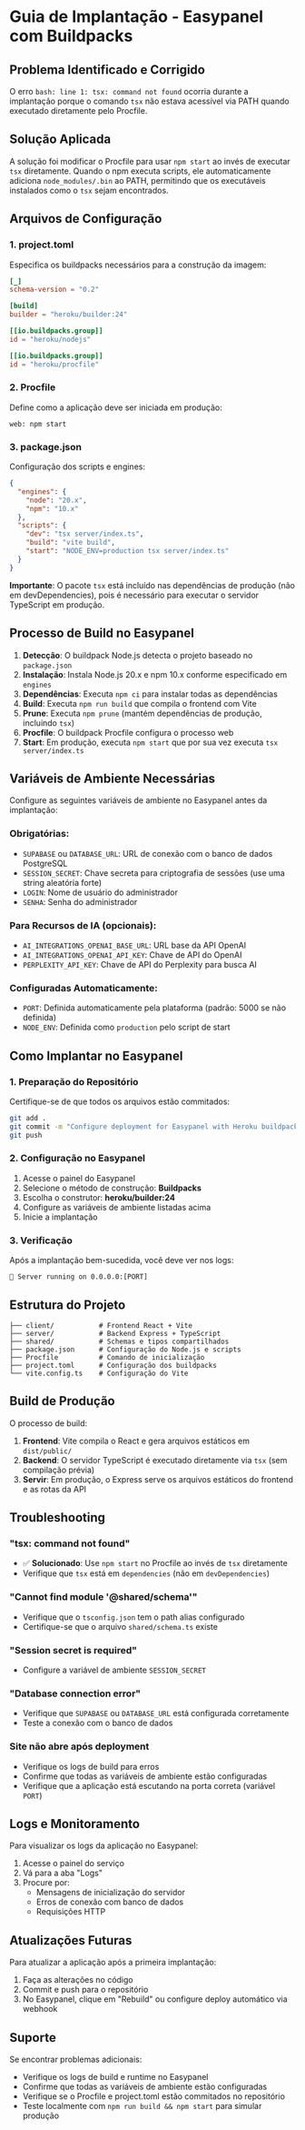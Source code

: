 # Guia de Implantação - Easypanel com Buildpacks

## Problema Identificado e Corrigido

O erro `bash: line 1: tsx: command not found` ocorria durante a implantação porque o comando `tsx` não estava acessível via PATH quando executado diretamente pelo Procfile.

## Solução Aplicada

A solução foi modificar o Procfile para usar `npm start` ao invés de executar `tsx` diretamente. Quando o npm executa scripts, ele automaticamente adiciona `node_modules/.bin` ao PATH, permitindo que os executáveis instalados como o `tsx` sejam encontrados.

## Arquivos de Configuração

### 1. project.toml
Especifica os buildpacks necessários para a construção da imagem:

```toml
[_]
schema-version = "0.2"

[build]
builder = "heroku/builder:24"

[[io.buildpacks.group]]
id = "heroku/nodejs"

[[io.buildpacks.group]]
id = "heroku/procfile"
```

### 2. Procfile
Define como a aplicação deve ser iniciada em produção:
```
web: npm start
```

### 3. package.json
Configuração dos scripts e engines:
```json
{
  "engines": {
    "node": "20.x",
    "npm": "10.x"
  },
  "scripts": {
    "dev": "tsx server/index.ts",
    "build": "vite build",
    "start": "NODE_ENV=production tsx server/index.ts"
  }
}
```

**Importante**: O pacote `tsx` está incluído nas dependências de produção (não em devDependencies), pois é necessário para executar o servidor TypeScript em produção.

## Processo de Build no Easypanel

1. **Detecção**: O buildpack Node.js detecta o projeto baseado no `package.json`
2. **Instalação**: Instala Node.js 20.x e npm 10.x conforme especificado em `engines`
3. **Dependências**: Executa `npm ci` para instalar todas as dependências
4. **Build**: Executa `npm run build` que compila o frontend com Vite
5. **Prune**: Executa `npm prune` (mantém dependências de produção, incluindo `tsx`)
6. **Procfile**: O buildpack Procfile configura o processo web
7. **Start**: Em produção, executa `npm start` que por sua vez executa `tsx server/index.ts`

## Variáveis de Ambiente Necessárias

Configure as seguintes variáveis de ambiente no Easypanel antes da implantação:

### Obrigatórias:
- `SUPABASE` ou `DATABASE_URL`: URL de conexão com o banco de dados PostgreSQL
- `SESSION_SECRET`: Chave secreta para criptografia de sessões (use uma string aleatória forte)
- `LOGIN`: Nome de usuário do administrador
- `SENHA`: Senha do administrador

### Para Recursos de IA (opcionais):
- `AI_INTEGRATIONS_OPENAI_BASE_URL`: URL base da API OpenAI
- `AI_INTEGRATIONS_OPENAI_API_KEY`: Chave de API do OpenAI
- `PERPLEXITY_API_KEY`: Chave de API do Perplexity para busca AI

### Configuradas Automaticamente:
- `PORT`: Definida automaticamente pela plataforma (padrão: 5000 se não definida)
- `NODE_ENV`: Definida como `production` pelo script de start

## Como Implantar no Easypanel

### 1. Preparação do Repositório
Certifique-se de que todos os arquivos estão commitados:
```bash
git add .
git commit -m "Configure deployment for Easypanel with Heroku buildpacks"
git push
```

### 2. Configuração no Easypanel
1. Acesse o painel do Easypanel
2. Selecione o método de construção: **Buildpacks**
3. Escolha o construtor: **heroku/builder:24**
4. Configure as variáveis de ambiente listadas acima
5. Inicie a implantação

### 3. Verificação
Após a implantação bem-sucedida, você deve ver nos logs:
```
🚀 Server running on 0.0.0.0:[PORT]
```

## Estrutura do Projeto

```
├── client/           # Frontend React + Vite
├── server/           # Backend Express + TypeScript
├── shared/           # Schemas e tipos compartilhados
├── package.json      # Configuração do Node.js e scripts
├── Procfile          # Comando de inicialização
├── project.toml      # Configuração dos buildpacks
└── vite.config.ts    # Configuração do Vite
```

## Build de Produção

O processo de build:
1. **Frontend**: Vite compila o React e gera arquivos estáticos em `dist/public/`
2. **Backend**: O servidor TypeScript é executado diretamente via `tsx` (sem compilação prévia)
3. **Servir**: Em produção, o Express serve os arquivos estáticos do frontend e as rotas da API

## Troubleshooting

### "tsx: command not found"
- ✅ **Solucionado**: Use `npm start` no Procfile ao invés de `tsx` diretamente
- Verifique que `tsx` está em `dependencies` (não em `devDependencies`)

### "Cannot find module '@shared/schema'"
- Verifique que o `tsconfig.json` tem o path alias configurado
- Certifique-se que o arquivo `shared/schema.ts` existe

### "Session secret is required"
- Configure a variável de ambiente `SESSION_SECRET`

### "Database connection error"
- Verifique que `SUPABASE` ou `DATABASE_URL` está configurada corretamente
- Teste a conexão com o banco de dados

### Site não abre após deployment
- Verifique os logs de build para erros
- Confirme que todas as variáveis de ambiente estão configuradas
- Verifique que a aplicação está escutando na porta correta (variável `PORT`)

## Logs e Monitoramento

Para visualizar os logs da aplicação no Easypanel:
1. Acesse o painel do serviço
2. Vá para a aba "Logs"
3. Procure por:
   - Mensagens de inicialização do servidor
   - Erros de conexão com banco de dados
   - Requisições HTTP

## Atualizações Futuras

Para atualizar a aplicação após a primeira implantação:
1. Faça as alterações no código
2. Commit e push para o repositório
3. No Easypanel, clique em "Rebuild" ou configure deploy automático via webhook

## Suporte

Se encontrar problemas adicionais:
- Verifique os logs de build e runtime no Easypanel
- Confirme que todas as variáveis de ambiente estão configuradas
- Verifique se o Procfile e project.toml estão commitados no repositório
- Teste localmente com `npm run build && npm start` para simular produção
